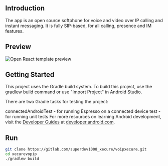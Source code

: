 ## Introduction
The app is an open source softphone for voice and video over IP calling and instant messaging.
It is fully SIP-based, for all calling, presence and IM features.

## Preview

![Open React template preview](https://github.com/lub2code/images/blob/main/xecure.jpg)

## Getting Started

This project uses the Gradle build system. To build this project, use the gradlew build command or use "Import Project" in Android Studio.

There are two Gradle tasks for testing the project:

connectedAndroidTest - for running Espresso on a connected device
test - for running unit tests
For more resources on learning Android development, visit the [Developer Guides](https://developer.android.com/guide/) at [developer.android.com](https://developer.android.com/).


## Run
```sh
git clone https://gitlab.com/superdev1008_xecure/voipxecure.git
cd xecurevopip
./gradlew build
